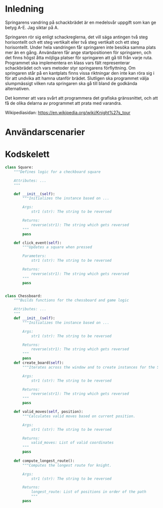 # Inledning

Springarens vandring på
schackbrädet är en medelsvår uppgift som kan ge betyg A-E. Jag siktar på A.

Springaren rör sig enligt schackreglerna, det vill säga antingen två steg horisontellt och ett steg vertikalt eller två steg vertikalt och ett steg horisontellt. Under hela vandringen får springaren inte besöka samma plats mer än en gång. Användaren får ange startpositionen för springaren, och det finns högst åtta möjliga platser för springaren att gå till från varje ruta. Programmet ska implementera en klass vars fält representerar schackbrädet och vars metoder styr springarens förflyttning. Om springaren står på en kantplats finns vissa riktningar den inte kan röra sig i för att undvika att hamna utanför brädet. Slutligen ska programmet välja slumpmässigt vilken ruta springaren ska gå till bland de godkända alternativen.

Det kommer att vara svårt att programmera det grafiska gränssnittet, och att få de olika delarna av programmet att prata med varandra. 

Wikipediasidan: https://en.wikipedia.org/wiki/Knight%27s_tour

# Användarscenarier



# Kodskelett

```python
class Square:
    """Defines logic for a checkboard square

    Attributes: ...
    """

    def __init__(self):
        """Initializes the instance based on ...

        Args:
            str1 (str): The string to be reversed

        Returns:
            reverse(str1): The string which gets reversed
        """
        pass

    def click_event(self):
        """Updates a square when pressed

        Parameters:
            str1 (str): The string to be reversed

        Returns:
            reverse(str1): The string which gets reversed
        """
        pass


class Chessboard:
    """Builds functions for the chessboard and game logic

    Attributes: ...
    """
    def __init__(self):
        """Initializes the instance based on ...

        Args:
            str1 (str): The string to be reversed

        Returns:
            reverse(str1): The string which gets reversed
        """
        pass
    def create_board(self):
        """Iterates across the window and to create instances for the Square class

        Args:
            str1 (str): The string to be reversed

        Returns:
            reverse(str1): The string which gets reversed
        """
        pass

    def valid_moves(self, position):
        """Calculates valid moves based on current position.

        Args:
            str1 (str): The string to be reversed

        Returns:
            valid_moves: List of valid coordinates
        """
        pass
    
    def compute_longest_route():
        """Computes the longest route for knight.

        Args:
            str1 (str): The string to be reversed

        Returns:
            longest_route: List of positions in order of the path
            """
        pass
    
```